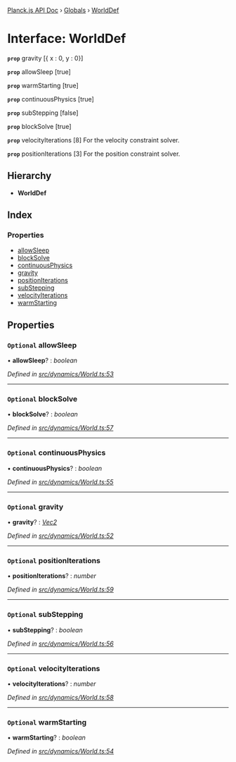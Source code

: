 [Planck.js API Doc](../README.md) › [Globals](../globals.md) › [WorldDef](worlddef.md)

# Interface: WorldDef

**`prop`** gravity [{ x : 0, y : 0}]

**`prop`** allowSleep [true]

**`prop`** warmStarting [true]

**`prop`** continuousPhysics [true]

**`prop`** subStepping [false]

**`prop`** blockSolve [true]

**`prop`** velocityIterations [8] For the velocity constraint solver.

**`prop`** positionIterations [3] For the position constraint solver.

## Hierarchy

* **WorldDef**

## Index

### Properties

* [allowSleep](worlddef.md#optional-allowsleep)
* [blockSolve](worlddef.md#optional-blocksolve)
* [continuousPhysics](worlddef.md#optional-continuousphysics)
* [gravity](worlddef.md#optional-gravity)
* [positionIterations](worlddef.md#optional-positioniterations)
* [subStepping](worlddef.md#optional-substepping)
* [velocityIterations](worlddef.md#optional-velocityiterations)
* [warmStarting](worlddef.md#optional-warmstarting)

## Properties

### `Optional` allowSleep

• **allowSleep**? : *boolean*

*Defined in [src/dynamics/World.ts:53](https://github.com/shakiba/planck.js/blob/1523746/src/dynamics/World.ts#L53)*

___

### `Optional` blockSolve

• **blockSolve**? : *boolean*

*Defined in [src/dynamics/World.ts:57](https://github.com/shakiba/planck.js/blob/1523746/src/dynamics/World.ts#L57)*

___

### `Optional` continuousPhysics

• **continuousPhysics**? : *boolean*

*Defined in [src/dynamics/World.ts:55](https://github.com/shakiba/planck.js/blob/1523746/src/dynamics/World.ts#L55)*

___

### `Optional` gravity

• **gravity**? : *[Vec2](../classes/vec2.md)*

*Defined in [src/dynamics/World.ts:52](https://github.com/shakiba/planck.js/blob/1523746/src/dynamics/World.ts#L52)*

___

### `Optional` positionIterations

• **positionIterations**? : *number*

*Defined in [src/dynamics/World.ts:59](https://github.com/shakiba/planck.js/blob/1523746/src/dynamics/World.ts#L59)*

___

### `Optional` subStepping

• **subStepping**? : *boolean*

*Defined in [src/dynamics/World.ts:56](https://github.com/shakiba/planck.js/blob/1523746/src/dynamics/World.ts#L56)*

___

### `Optional` velocityIterations

• **velocityIterations**? : *number*

*Defined in [src/dynamics/World.ts:58](https://github.com/shakiba/planck.js/blob/1523746/src/dynamics/World.ts#L58)*

___

### `Optional` warmStarting

• **warmStarting**? : *boolean*

*Defined in [src/dynamics/World.ts:54](https://github.com/shakiba/planck.js/blob/1523746/src/dynamics/World.ts#L54)*

